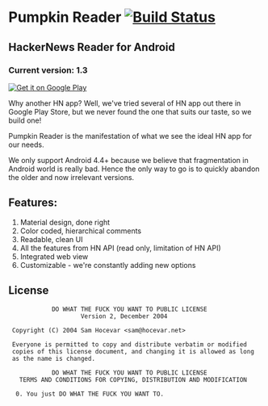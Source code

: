 # Pumpkin Reader [![Build Status](https://travis-ci.org/pumpkinz/pumpkin-reader.svg)](https://travis-ci.org/pumpkinz/pumpkin-reader)
## HackerNews Reader for Android 
### Current version: 1.3

[![Get it on Google Play](https://developer.android.com/images/brand/en_generic_rgb_wo_60.png)](https://play.google.com/store/apps/details?id=io.pumpkinz.pumpkinreader)

Why another HN app? Well, we've tried several of HN app out there in Google Play Store, but we never found the one that suits our taste, so we build one! 

Pumpkin Reader is the manifestation of what we see the ideal HN app for our needs.

We only support Android 4.4+ because we believe that fragmentation in Android world is really bad. Hence the only way to go is to quickly abandon the older and now irrelevant versions.

## Features:

1. Material design, done right
2. Color coded, hierarchical comments
3. Readable, clean UI
4. All the features from HN API (read only, limitation of HN API)
5. Integrated web view
6. Customizable - we're constantly adding new options

## License

```
            DO WHAT THE FUCK YOU WANT TO PUBLIC LICENSE
                    Version 2, December 2004

 Copyright (C) 2004 Sam Hocevar <sam@hocevar.net>

 Everyone is permitted to copy and distribute verbatim or modified
 copies of this license document, and changing it is allowed as long
 as the name is changed.

            DO WHAT THE FUCK YOU WANT TO PUBLIC LICENSE
   TERMS AND CONDITIONS FOR COPYING, DISTRIBUTION AND MODIFICATION

  0. You just DO WHAT THE FUCK YOU WANT TO.
```
